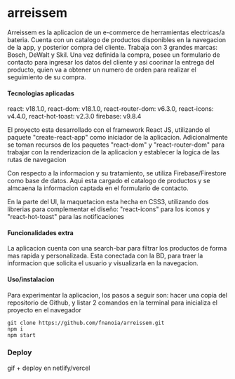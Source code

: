 # arreissem

Arreissem es la aplicacion de un e-commerce de herramientas electricas/a bateria. Cuenta con un catalogo de productos disponibles en la navegacion de la app, y posterior compra del cliente. Trabaja con 3 grandes marcas: Bosch, DeWalt y Skil. Una vez definida la compra, posee un formulario de contacto para ingresar los datos del cliente y asi coorinar la entrega del producto, quien va a obtener un numero de orden para realizar el seguimiento de su compra.

#### Tecnologias aplicadas

react: v18.1.0,
react-dom: v18.1.0,
react-router-dom: v6.3.0,
react-icons: v4.4.0,
react-hot-toast: v2.3.0
firebase: v9.8.4

El proyecto esta desarrollado con el framework React JS, utilizando el paquete "create-react-app" como iniciador de la aplicacion. Adicionalmente se toman recursos de los paquetes "react-dom" y "react-router-dom" para trabajar con la renderizacion de la aplicacion y establecer la logica de las rutas de navegacion

Con respecto a la informacion y su tratamiento, se utiliza Firebase/Firestore como base de datos. Aqui esta cargado el catalogo de productos y se almcaena la informacion captada en el formulario de contacto.

En la parte del UI, la maquetacion esta hecha en CSS3, utilizando dos librerias para complementar el diseño: "react-icons" para los iconos y "react-hot-toast" para las notificaciones

#### Funcionalidades extra

La aplicacion cuenta con una search-bar para filtrar los productos de forma mas rapida y personalizada. Esta conectada con la BD, para traer la informacion que solicita el usuario y visualizarla en la navegacion.


#### Uso/instalacion

Para experimentar la aplicacion, los pasos a seguir son: hacer una copia del repositorio de Github, y listar 2 comandos en la terminal para inicializa el proyecto en el navegador
```
git clone https://github.com/fnanoia/arreissem.git
npm i
npm start

```

### Deploy

gif + deploy en netlify/vercel

